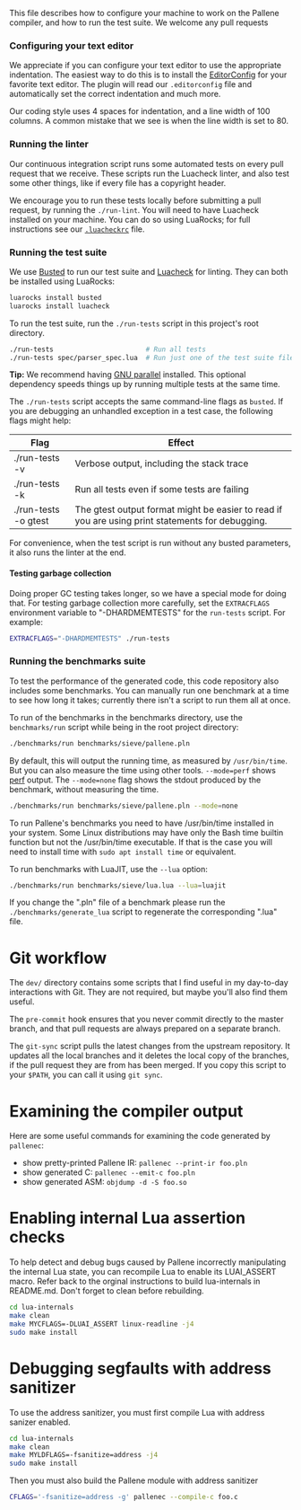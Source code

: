 This file describes how to configure your machine to work on the Pallene compiler, and how to run the test suite.
We welcome any pull requests

### Configuring your text editor

We appreciate if you can configure your text editor to use the appropriate indentation.
The easiest way to do this is to install the [EditorConfig](https://editorconfig.org/) for your favorite text editor.
The plugin will read our `.editorconfig` file and automatically set the correct indentation and much more.

Our coding style uses 4 spaces for indentation, and a line width of 100 columns.
A common mistake that we see is when the line width is set to 80.

### Running the linter

Our continuous integration script runs some automated tests on every pull request that we receive.
These scripts run the Luacheck linter, and also test some other things, like if every file has a copyright header.

We encourage you to run these tests locally before submitting a pull request, by running the `./run-lint`.
You will need to have Luacheck installed on your machine.
You can do so using LuaRocks; for full instructions see our [`.luacheckrc`](.luacheckrc) file.

### Running the test suite

We use [Busted](http://olivinelabs.com/busted/) to run our test suite
and [Luacheck](https://github.com/lunarmodules/luacheck) for linting.
They can both be installed using LuaRocks:

```sh
luarocks install busted
luarocks install luacheck
```

To run the test suite, run the `./run-tests` script in this project's root directory.

```sh
./run-tests                       # Run all tests
./run-tests spec/parser_spec.lua  # Run just one of the test suite files
```

**Tip:** We recommend having [GNU parallel](https://www.gnu.org/software/parallel/) installed.
This optional dependency speeds things up by running multiple tests at the same time.

The `./run-tests` script accepts the same command-line flags as `busted`.
If you are debugging an unhandled exception in a test case, the following flags might help:

Flag                  | Effect
--------------------- | --------------------------------------------------------
./run-tests -v        | Verbose output, including the stack trace
./run-tests -k        | Run all tests even if some tests are failing
./run-tests -o gtest  | The gtest output format might be easier to read if you are using print statements for debugging.

For convenience, when the test script is run without any busted parameters, it also runs the linter at the end.

#### Testing garbage collection

Doing proper GC testing takes longer, so we have a special mode for doing that.
For testing garbage collection more carefully, set the `EXTRACFLAGS`
environment variable to "-DHARDMEMTESTS" for the `run-tests` script. For
example:

```sh
EXTRACFLAGS="-DHARDMEMTESTS" ./run-tests
```

### Running the benchmarks suite

To test the performance of the generated code, this code repository also includes some benchmarks.
You can manually run one benchmark at a time to see how long it takes; currently there isn't a script to run them all at once.

To run of the benchmarks in the benchmarks directory, use the `benchmarks/run` script while being in the root project directory:

```sh
./benchmarks/run benchmarks/sieve/pallene.pln
```

By default, this will output the running time, as measured by `/usr/bin/time`.
But you can also measure the time using other tools.
`--mode=perf` shows [perf](https://en.wikipedia.org/wiki/Perf_%28Linux%29) output.
The `--mode=none` flag shows the stdout produced by the benchmark, without measuring the time.

```sh
./benchmarks/run benchmarks/sieve/pallene.pln --mode=none
```

To run Pallene's benchmarks you need to have /usr/bin/time installed in your system.
Some Linux distributions may have only the Bash time builtin function but not the /usr/bin/time executable.
If that is the case you will need to install time with `sudo apt install time` or equivalent.

To run benchmarks with LuaJIT, use the `--lua` option:

```sh
./benchmarks/run benchmarks/sieve/lua.lua --lua=luajit
```

If you change the ".pln" file of a benchmark please run the `./benchmarks/generate_lua` script to regenerate the corresponding ".lua" file.

# Git workflow

The `dev/` directory contains some scripts that I find useful in my day-to-day interactions with Git.
They are not required, but maybe you'll also find them useful.

The `pre-commit` hook ensures that you never commit directly to the master branch,
and that pull requests are always prepared on a separate branch.

The `git-sync` script pulls the latest changes from the upstream repository.
It updates all the local branches and it deletes the local copy of the branches,
if the pull request they are from has been merged.
If you copy this script to your `$PATH`, you can call it using `git sync`.

# Examining the compiler output

Here are some useful commands for examining the code generated by `pallenec`:

* show pretty-printed Pallene IR: `pallenec --print-ir foo.pln`
* show generated C: `pallenec --emit-c foo.pln`
* show generated ASM: `objdump -d -S foo.so`

# Enabling internal Lua assertion checks

To help detect and debug bugs caused by Pallene incorrectly manipulating the internal Lua state, you can recompile Lua to enable its LUAI_ASSERT macro.
Refer back to the orginal instructions to build lua-internals in README.md.
Don't forget to clean before rebuilding.

```sh
cd lua-internals
make clean
make MYCFLAGS=-DLUAI_ASSERT linux-readline -j4
sudo make install
```

# Debugging segfaults with address sanitizer

To use the address sanitizer, you must first compile Lua with address sanizer enabled.


```sh
cd lua-internals
make clean
make MYLDFLAGS=-fsanitize=address -j4
sudo make install
```

Then you must also build the Pallene module with address sanitizer

```sh
CFLAGS='-fsanitize=address -g' pallenec --compile-c foo.c
```
